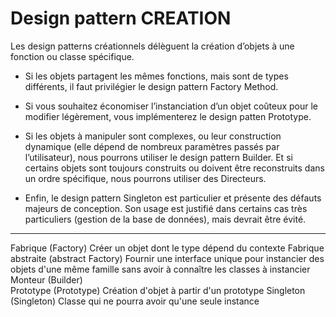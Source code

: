 # Design pattern CREATION

Les design patterns créationnels délèguent la création d’objets à une fonction ou classe spécifique.

- Si les objets partagent les mêmes fonctions, mais sont de types différents, il faut privilégier le design pattern Factory Method.

- Si vous souhaitez économiser l’instanciation d’un objet coûteux pour le modifier légèrement, vous implémenterez le design patten Prototype.

- Si les objets à manipuler sont complexes, ou leur construction dynamique (elle dépend de nombreux paramètres passés par l’utilisateur), nous pourrons utiliser le design pattern Builder. Et si certains objets sont toujours construits ou doivent être reconstruits dans un ordre spécifique, nous pourrons utiliser des Directeurs.

- Enfin, le design pattern Singleton est particulier et présente des défauts majeurs de conception. Son usage est justifié dans certains cas très particuliers (gestion de la base de données), mais devrait être évité.

-------------------------------------------------------------

Fabrique (Factory)	Créer un objet dont le type dépend du contexte
Fabrique abstraite (abstract Factory)	Fournir une interface unique pour instancier des objets d'une même famille sans avoir à connaître les classes à instancier
Monteur (Builder)	 
Prototype (Prototype)	Création d'objet à partir d'un prototype
Singleton (Singleton)	Classe qui ne pourra avoir qu'une seule instance
